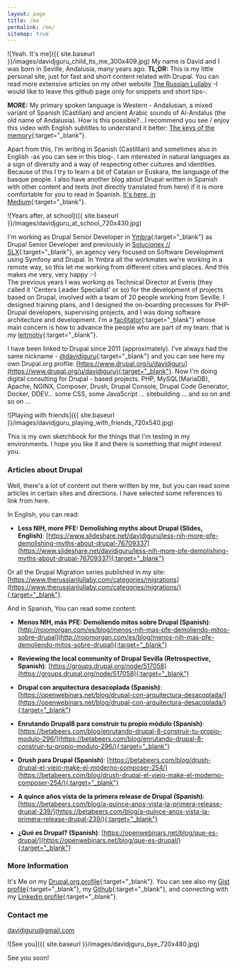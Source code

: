 ```yaml
---
layout: page
title: /me
permalink: /me/
sitemap: true
---
```

![Yeah. It's me]({{ site.baseurl }}/images/davidjguru_child_its_me_300x409.jpg) My name is David and I was born in Seville, Andalusia, many years ago. **TL;DR:** This is my little personal site, just for fast and short content related with Drupal. You can read more extensive articles on my other website [The Russian Lullaby](https://www.therussianlullaby.com) -I would like to leave this github page only for snippets and short tips-.  

**MORE:** My primary spoken language is Western - Andalusian, a mixed variant of Spanish (Castilian) and ancient Arabic sounds of Al-Andalus (the old name of Andalusia). 
How is this possible?...I recommend you see / enjoy this video with English subtitles to understand it better: [The keys of the memory](https://www.youtube.com/watch?v=zeUEQWhLgtg){:target="_blank"}.


Apart from this, I'm writing in Spanish (Castillian) and sometimes also in English -as you can see in this blog-. 
I am interested in natural languages as a sign of diversity and a way of respecting other cultures and identities. 
Because of this I try to learn a bit of Catalan or Euskara, the language of the basque people. I also have another blog about Drupal written in Spanish with other content and texts (not directly translated from here) if it is more comfortable for you to read in Spanish. [It's here, in Medium](https://medium.com/@davidjguru){:target="_blank"}.

![Years after, at school]({{ site.baseurl }}/images/davidjguru_at_school_720x430.jpg)


I'm working as Drupal Senior Developer in [Ymbra](https://www.ymbra.com/){:target="_blank"} as Drupal Senior Developer and previously in [Solucionex // SLX](https://www.solucionex.com/){:target="_blank"}, an agency very focused on Software Development using Symfony and Drupal. In Ymbra all the workmates we're working in a remote way, so this let me working from different cities and places. And this makes me very, very happy  :-)  
The previous years I was working as Technical Director at Everis (they called it 'Centers Leader Specialist' or so) for the development of projects based on Drupal, involved with a team of 20 people working from Seville. I designed training plans, and I designed the on-boarding processes for PHP-Drupal developers, supervising projects, and I was doing software architecture and development. I'm a [facilitator](https://dictionary.cambridge.org/es/diccionario/ingles/facilitator){:target="_blank"} whose main concern is how to advance the people who are part of my team: that is my [leitmotiv](https://dictionary.cambridge.org/es/diccionario/ingles/leitmotiv){:target="_blank"}.  

I have been linked to Drupal since 2011 (approximately). I've always had the same nickname - [@davidjguru](https://twitter.com/davidjguru){:target="_blank"} and you can see here my own Drupal.org profile: [https://www.drupal.org/u/davidjguru](https://www.drupal.org/u/davidjguru){:target="_blank"}. Now I'm doing digital consulting for Drupal - based projects. PHP, MySQL(MariaDB), Apache, NGINX, Composer, Drush, Drupal Console, Drupal Code Generator, Docker, DDEV... some CSS, some JavaScript ... sitebuilding ... and so on and so on ...

![Playing with friends]({{ site.baseurl }}/images/davidjguru_playing_with_friends_720x540.jpg)


This is my own sketchbook for the things that I'm testing in my environments. I hope you like it and there is something that might interest you.

### Articles about Drupal
Well, there's a lot of content out there written by me, but you can read some articles in certain sites and directions. I have selected some references to link from here.  

In English, you can read:

* **Less NIH, more PFE: Demolishing myths about Drupal (Slides, English)**: [https://www.slideshare.net/davidjguru/less-nih-more-pfe-demolishing-myths-about-drupal-76709337](https://www.slideshare.net/davidjguru/less-nih-more-pfe-demolishing-myths-about-drupal-76709337){:target="_blank"}


Or all the Drupal Migration series published in my site: 
[https://www.therussianlullaby.com/categories/migrations](https://www.therussianlullaby.com/categories/migrations/){:target="_blank"}.  

And in Spanish, You can read some content: 

* **Menos NIH, más PFE: Demoliendo mitos sobre Drupal (Spanish)**: [http://rojomorgan.com/es/blog/menos-nih-mas-pfe-demoliendo-mitos-sobre-drupal](http://rojomorgan.com/es/blog/menos-nih-mas-pfe-demoliendo-mitos-sobre-drupal){:target="_blank"}

* **Reviewing the local community of Drupal Sevilla (Retrospective, Spanish)**: [https://groups.drupal.org/node/517058](https://groups.drupal.org/node/517058){:target="_blank"}

* **Drupal con arquitectura desacoplada (Spanish)**: [https://openwebinars.net/blog/drupal-con-arquitectura-desacoplada/](https://openwebinars.net/blog/drupal-con-arquitectura-desacoplada/){:target="_blank"}

* **Enrutando Drupal8 para construir tu propio módulo (Spanish)**: [https://betabeers.com/blog/enrutando-drupal-8-construir-tu-propio-modulo-296/](https://betabeers.com/blog/enrutando-drupal-8-construir-tu-propio-modulo-296/){:target="_blank"}

* **Drush para Drupal (Spanish)**: [https://betabeers.com/blog/drush-drupal-el-viejo-make-el-moderno-composer-254/](https://betabeers.com/blog/drush-drupal-el-viejo-make-el-moderno-composer-254/){:target="_blank"}

* **A quince años vista de la primera release de Drupal (Spanish)**: [https://betabeers.com/blog/a-quince-anos-vista-la-primera-release-drupal-239/](https://betabeers.com/blog/a-quince-anos-vista-la-primera-release-drupal-239/){:target="_blank"}

* **¿Qué es Drupal? (Spanish)**: [https://openwebinars.net/blog/que-es-drupal/](https://openwebinars.net/blog/que-es-drupal/){:target="_blank"}

### More Information

It's Me on my [Drupal.org profile](https://www.drupal.org/u/davidjguru){:target="_blank"}. You can see also my [Gist profile](https://gist.github.com/davidjguru){:target="_blank"}, my [Github](https://github.com/davidjguru){:target="_blank"}, and connecting with my [Linkedin profile](https://www.linkedin.com/in/davidjguru){:target="_blank"}.

### Contact me

[davidjguru@gmail.com](mailto:davidjguru@gmail.com)

![See you]({{ site.baseurl }}/images/davidjguru_bye_720x480.jpg)

See you soon!
